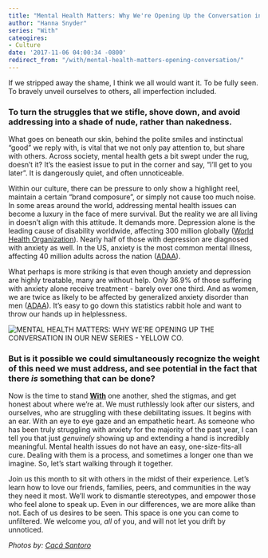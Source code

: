 ```yaml
---
title: "Mental Health Matters: Why We're Opening Up the Conversation in Our New Series"
author: "Hanna Snyder"
series: "With"
cateogires:
- Culture
date: '2017-11-06 04:00:34 -0800'
redirect_from: "/with/mental-health-matters-opening-conversation/"
---
```


If we stripped away the shame, I think we all would want it. To be fully seen. To bravely unveil ourselves to others, all imperfection included.

### **To turn the struggles that we stifle, shove down, and avoid addressing into a shade of nude, rather than nakedness.**

What goes on beneath our skin, behind the polite smiles and instinctual “good” we reply with, is vital that we not only pay attention to, but share with others. Across society, mental health gets a bit swept under the rug, doesn’t it? It’s the easiest issue to put in the corner and say, “I’ll get to you later”. It is dangerously quiet, and often unnoticeable.

Within our culture, there can be pressure to only show a highlight reel, maintain a certain “brand composure”, or simply not cause too much noise. In some areas around the world, addressing mental health issues can become a luxury in the face of mere survival. But the reality we are all living in doesn’t align with this attitude. It demands more. Depression alone is the leading cause of disability worldwide, affecting 300 million globally ([World Health Organization](http://www.who.int/mediacentre/factsheets/fs369/en/)). Nearly half of those with depression are diagnosed with anxiety as well. In the US, anxiety is the most common mental illness, affecting 40 million adults across the nation ([ADAA](https://adaa.org/about-adaa/press-room/facts-statistics)).

What perhaps is more striking is that even though anxiety and depression are highly treatable, many are without help. Only 36.9% of those suffering with anxiety alone receive treatment - barely over one third. And as women, we are twice as likely to be affected by generalized anxiety disorder than men ([ADAA](https://adaa.org/about-adaa/press-room/facts-statistics)). It’s easy to go down this statistics rabbit hole and want to throw our hands up in helplessness.

![MENTAL HEALTH MATTERS: WHY WE'RE OPENING UP THE CONVERSATION IN OUR NEW SERIES - YELLOW CO. ](https://yellow-blog-images.imgix.net/2017/11/0P7A97992-Edit-1.jpg)

### **But is it possible we could simultaneously recognize the weight of this need we must address, and see potential in the fact that there _is_ something that can be done?**

Now is the time to stand [**With**](http://yellowco.co/category/with/) one another, shed the stigmas, and get honest about where we’re at. We must ruthlessly look after our sisters, and ourselves, who are struggling with these debilitating issues. It begins with an ear. With an eye to eye gaze and an empathetic heart. As someone who has been truly struggling with anxiety for the majority of the past year, I can tell you that just _genuinely_ showing up and extending a hand is incredibly meaningful. Mental health issues do not have an easy, one-size-fits-all cure. Dealing with them is a process, and sometimes a longer one than we imagine. So, let’s start walking through it together.

Join us this month to sit with others in the midst of their experience. Let’s learn how to love our friends, families, peers, and communities in the way they need it most. We’ll work to dismantle stereotypes, and empower those who feel alone to speak up. Even in our differences, we are more alike than not. Each of us desires to be seen. This space is one you can come to unfiltered. We welcome you, _all_ of you, and will not let you drift by unnoticed.

_Photos by: [Cacá Santoro](http://cacasantoro.com/)_
